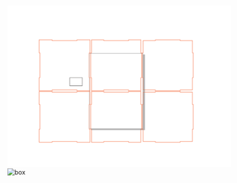 ![](box.png)![box](https://user-images.githubusercontent.com/82360526/114669947-11a84500-9d35-11eb-8718-fd23b99998e1.png)
